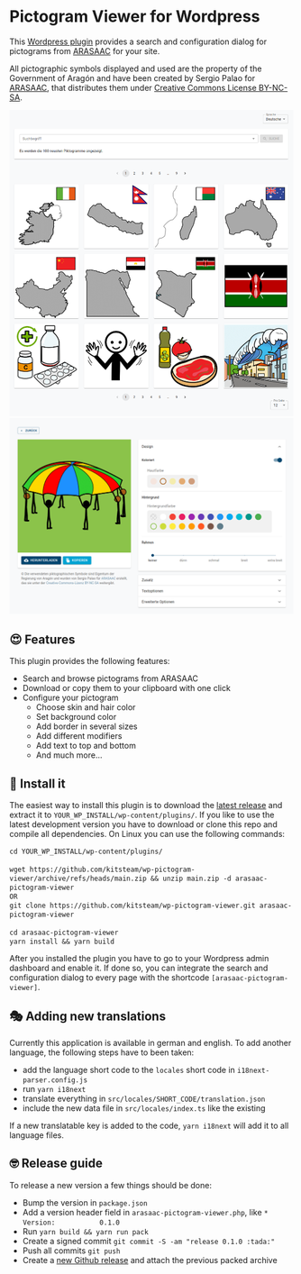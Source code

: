 # Pictogram Viewer for Wordpress

This [Wordpress plugin][WP] provides a search and configuration dialog for
pictograms from [ARASAAC] for your site.

All pictographic symbols displayed and used are the property of the Government
of Aragón and have been created by Sergio Palao for [ARASAAC], that distributes
them under [Creative Commons License BY-NC-SA][CC].

![Screenshot pictogram search](./docs/screenshot-search.png)
![Screenshot pictogram configuration](./docs/screenshot-configuration.png)

## :heart_eyes: Features
This plugin provides the following features:

* Search and browse pictograms from ARASAAC
* Download or copy them to your clipboard with one click
* Configure your pictogram
    * Choose skin and hair color
    * Set background color
    * Add border in several sizes
    * Add different modifiers
    * Add text to top and bottom
    * And much more...

## :rocket: Install it
The easiest way to install this plugin is to download the [latest release] and
extract it to `YOUR_WP_INSTALL/wp-content/plugins/`. If you like to use the
latest development version you have to download or clone this repo and compile
all dependencies. On Linux you can use the following commands:

```
cd YOUR_WP_INSTALL/wp-content/plugins/

wget https://github.com/kitsteam/wp-pictogram-viewer/archive/refs/heads/main.zip && unzip main.zip -d arasaac-pictogram-viewer
OR
git clone https://github.com/kitsteam/wp-pictogram-viewer.git arasaac-pictogram-viewer

cd arasaac-pictogram-viewer
yarn install && yarn build
```

After you installed the plugin you have to go to your Wordpress admin dashboard
and enable it. If done so, you can integrate the search and configuration dialog
to every page with the shortcode `[arasaac-pictogram-viewer]`.

## :performing_arts: Adding new translations
Currently this application is available in german and english. To add another
language, the following steps have to been taken:

* add the language short code to the `locales` short code in `i18next-parser.config.js`
* run `yarn i18next`
* translate everything in `src/locales/SHORT_CODE/translation.json`
* include the new data file in `src/locales/index.ts` like the existing

If a new translatable key is added to the code, `yarn i18next` will add it to all
language files.

## :nerd_face: Release guide
To release a new version a few things should be done:

* Bump the version in `package.json`
* Add a version header field in `arasaac-pictogram-viewer.php`, like `* Version:           0.1.0`
* Run `yarn build && yarn run pack`
* Create a signed commit `git commit -S -am "release 0.1.0 :tada:"`
* Push all commits `git push`
* Create a [new Github release](https://github.com/kitsteam/wp-pictogram-viewer/releases/new) and attach the previous packed archive

[WP]: https://wordpress.org
[ARASAAC]: http://www.arasaac.org
[CC]: https://creativecommons.org/licenses/by-nc-sa/4.0/deed.undefined
[latest release]: https://github.com/kitsteam/wp-pictogram-viewer/releases